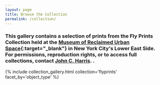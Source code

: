```yaml
---
layout: page
title: Browse the Collection
permalink: /collection/
---
```

### This gallery contains a selection of prints from the Fly Prints Collection held at the [Museum of Reclaimed Urban Space](www.morusnyc.org){:target="_blank"} in New York City's Lower East Side. For permissions, reproduction rights, or to access full collections, contact [John C. Harris](mailto:archives@morusnyc.org). .

{% include collection_gallery.html collection='flyprints' facet_by='object_type' %}
